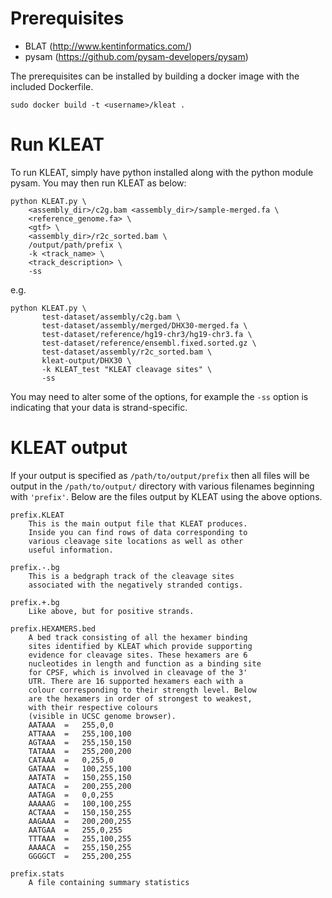 # Prerequisites

* BLAT (http://www.kentinformatics.com/)
* pysam (https://github.com/pysam-developers/pysam)

The prerequisites can be installed by building a docker image with the included
Dockerfile.

```
sudo docker build -t <username>/kleat .
```

# Run KLEAT

To run KLEAT, simply have python installed along with the python module
pysam. You may then run KLEAT as below:

```
python KLEAT.py \
	<assembly_dir>/c2g.bam <assembly_dir>/sample-merged.fa \
	<reference_genome.fa> \
	<gtf> \
	<assembly_dir>/r2c_sorted.bam \
	/output/path/prefix \
	-k <track_name> \
	<track_description> \
	-ss
```

e.g.

```
python KLEAT.py \
       test-dataset/assembly/c2g.bam \
       test-dataset/assembly/merged/DHX30-merged.fa \
       test-dataset/reference/hg19-chr3/hg19-chr3.fa \
       test-dataset/reference/ensembl.fixed.sorted.gz \
       test-dataset/assembly/r2c_sorted.bam \
       kleat-output/DHX30 \
       -k KLEAT_test "KLEAT cleavage sites" \
       -ss
```

You may need to alter some of the options, for example the `-ss` option is
indicating that your data is strand-specific.

# KLEAT output

If your output is specified as `/path/to/output/prefix` then all files will be
output in the `/path/to/output/` directory with various filenames beginning
with `'prefix'`. Below are the files output by KLEAT using the above options.

```
prefix.KLEAT
    This is the main output file that KLEAT produces.
    Inside you can find rows of data corresponding to
    various cleavage site locations as well as other
    useful information.

prefix.-.bg
    This is a bedgraph track of the cleavage sites
    associated with the negatively stranded contigs.

prefix.+.bg
    Like above, but for positive strands.

prefix.HEXAMERS.bed
    A bed track consisting of all the hexamer binding
    sites identified by KLEAT which provide supporting
    evidence for cleavage sites. These hexamers are 6
    nucleotides in length and function as a binding site
    for CPSF, which is involved in cleavage of the 3'
    UTR. There are 16 supported hexamers each with a 
    colour corresponding to their strength level. Below 
    are the hexamers in order of strongest to weakest, 
    with their respective colours 
    (visible in UCSC genome browser).
    AATAAA  =   255,0,0
    ATTAAA  =   255,100,100
    AGTAAA  =   255,150,150
    TATAAA  =   255,200,200
    CATAAA  =   0,255,0
    GATAAA  =   100,255,100
    AATATA  =   150,255,150
    AATACA  =   200,255,200
    AATAGA  =   0,0,255
    AAAAAG  =   100,100,255
    ACTAAA  =   150,150,255
    AAGAAA  =   200,200,255
    AATGAA  =   255,0,255
    TTTAAA  =   255,100,255
    AAAACA  =   255,150,255
    GGGGCT  =   255,200,255

prefix.stats
    A file containing summary statistics
```
